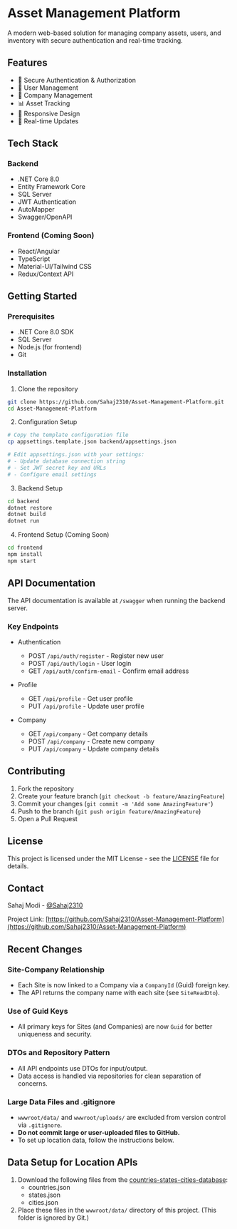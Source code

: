 # Asset Management Platform

A modern web-based solution for managing company assets, users, and inventory with secure authentication and real-time tracking.

## Features

- 🔐 Secure Authentication & Authorization
- 👥 User Management
- 🏢 Company Management
- 📊 Asset Tracking
- 📱 Responsive Design
- 🔄 Real-time Updates

## Tech Stack

### Backend
- .NET Core 8.0
- Entity Framework Core
- SQL Server
- JWT Authentication
- AutoMapper
- Swagger/OpenAPI

### Frontend (Coming Soon)
- React/Angular
- TypeScript
- Material-UI/Tailwind CSS
- Redux/Context API

## Getting Started

### Prerequisites
- .NET Core 8.0 SDK
- SQL Server
- Node.js (for frontend)
- Git

### Installation

1. Clone the repository
```bash
git clone https://github.com/Sahaj2310/Asset-Management-Platform.git
cd Asset-Management-Platform
```

2. Configuration Setup
```bash
# Copy the template configuration file
cp appsettings.template.json backend/appsettings.json

# Edit appsettings.json with your settings:
# - Update database connection string
# - Set JWT secret key and URLs
# - Configure email settings
```

3. Backend Setup
```bash
cd backend
dotnet restore
dotnet build
dotnet run
```

4. Frontend Setup (Coming Soon)
```bash
cd frontend
npm install
npm start
```

## API Documentation

The API documentation is available at `/swagger` when running the backend server.

### Key Endpoints

- Authentication
  - POST `/api/auth/register` - Register new user
  - POST `/api/auth/login` - User login
  - GET `/api/auth/confirm-email` - Confirm email address

- Profile
  - GET `/api/profile` - Get user profile
  - PUT `/api/profile` - Update user profile

- Company
  - GET `/api/company` - Get company details
  - POST `/api/company` - Create new company
  - PUT `/api/company` - Update company details

## Contributing

1. Fork the repository
2. Create your feature branch (`git checkout -b feature/AmazingFeature`)
3. Commit your changes (`git commit -m 'Add some AmazingFeature'`)
4. Push to the branch (`git push origin feature/AmazingFeature`)
5. Open a Pull Request

## License

This project is licensed under the MIT License - see the [LICENSE](LICENSE) file for details.

## Contact

Sahaj Modi - [@Sahaj2310](https://github.com/Sahaj2310)

Project Link: [https://github.com/Sahaj2310/Asset-Management-Platform](https://github.com/Sahaj2310/Asset-Management-Platform)

## Recent Changes

### Site-Company Relationship
- Each Site is now linked to a Company via a `CompanyId` (Guid) foreign key.
- The API returns the company name with each site (see `SiteReadDto`).

### Use of Guid Keys
- All primary keys for Sites (and Companies) are now `Guid` for better uniqueness and security.

### DTOs and Repository Pattern
- All API endpoints use DTOs for input/output.
- Data access is handled via repositories for clean separation of concerns.

### Large Data Files and .gitignore
- `wwwroot/data/` and `wwwroot/uploads/` are excluded from version control via `.gitignore`.
- **Do not commit large or user-uploaded files to GitHub.**
- To set up location data, follow the instructions below.

## Data Setup for Location APIs

1. Download the following files from the [countries-states-cities-database](https://github.com/dr5hn/countries-states-cities-database/tree/master/json):
   - countries.json
   - states.json
   - cities.json
2. Place these files in the `wwwroot/data/` directory of this project. (This folder is ignored by Git.) 
